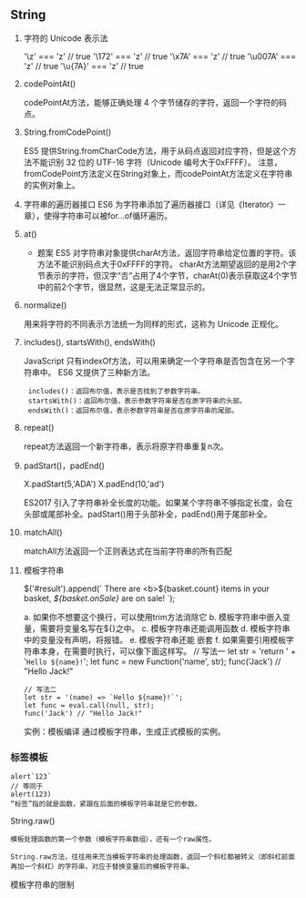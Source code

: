 ## String

1. 字符的 Unicode 表示法

    '\z' === 'z'  // true
    '\172' === 'z' // true
    '\x7A' === 'z' // true
    '\u007A' === 'z' // true
    '\u{7A}' === 'z' // true


2. codePointAt()

    codePointAt方法，能够正确处理 4 个字节储存的字符，返回一个字符的码点。

3. String.fromCodePoint()

    ES5 提供String.fromCharCode方法，用于从码点返回对应字符，但是这个方法不能识别 32 位的 UTF-16 字符（Unicode 编号大于0xFFFF）。
    注意，fromCodePoint方法定义在String对象上，而codePointAt方法定义在字符串的实例对象上。
4. 字符串的遍历器接口
    ES6 为字符串添加了遍历器接口（详见《Iterator》一章），使得字符串可以被for...of循环遍历。
5. at()
    * 题案
    ES5 对字符串对象提供charAt方法，返回字符串给定位置的字符。该方法不能识别码点大于0xFFFF的字符。
    charAt方法期望返回的是用2个字节表示的字符，但汉字“𠮷”占用了4个字节，charAt(0)表示获取这4个字节中的前2个字节，很显然，这是无法正常显示的。

6. normalize()

    用来将字符的不同表示方法统一为同样的形式，这称为 Unicode 正规化。

7. includes(), startsWith(), endsWith()

    JavaScript 只有indexOf方法，可以用来确定一个字符串是否包含在另一个字符串中。
    ES6 又提供了三种新方法。

        includes()：返回布尔值，表示是否找到了参数字符串。
        startsWith()：返回布尔值，表示参数字符串是否在原字符串的头部。
        endsWith()：返回布尔值，表示参数字符串是否在原字符串的尾部。

8. repeat()

    repeat方法返回一个新字符串，表示将原字符串重复n次。
9. padStart()，padEnd()

    X.padStart(5,'ADA')
    X.padEnd(10,'ad')

    ES2017 引入了字符串补全长度的功能。如果某个字符串不够指定长度，会在头部或尾部补全。padStart()用于头部补全，padEnd()用于尾部补全。

10. matchAll()

    matchAll方法返回一个正则表达式在当前字符串的所有匹配

11. 模板字符串

    $('#result').append(`
        There are <b>${basket.count}</b> items
        in your basket, <em>${basket.onSale}</em>
        are on sale!
        `);

    a. 如果你不想要这个换行，可以使用trim方法消除它
    b. 模板字符串中嵌入变量，需要将变量名写在${}之中。
    c. 模板字符串还能调用函数
    d. 模板字符串中的变量没有声明，将报错。
    e. 模板字符串还能 嵌套
    f. 如果需要引用模板字符串本身，在需要时执行，可以像下面这样写。
        // 写法一
        let str = 'return ' + '`Hello ${name}!`';
        let func = new Function('name', str);
        func('Jack') // "Hello Jack!"

        // 写法二
        let str = '(name) => `Hello ${name}!`';
        let func = eval.call(null, str);
        func('Jack') // "Hello Jack!"
    实例：模板编译
        通过模板字符串，生成正式模板的实例。

### 标签模板
    alert`123`
    // 等同于
    alert(123)
    “标签”指的就是函数，紧跟在后面的模板字符串就是它的参数。

String.raw()

    模板处理函数的第一个参数（模板字符串数组），还有一个raw属性。

    String.raw方法，往往用来充当模板字符串的处理函数，返回一个斜杠都被转义（即斜杠前面再加一个斜杠）的字符串，对应于替换变量后的模板字符串。


模板字符串的限制
